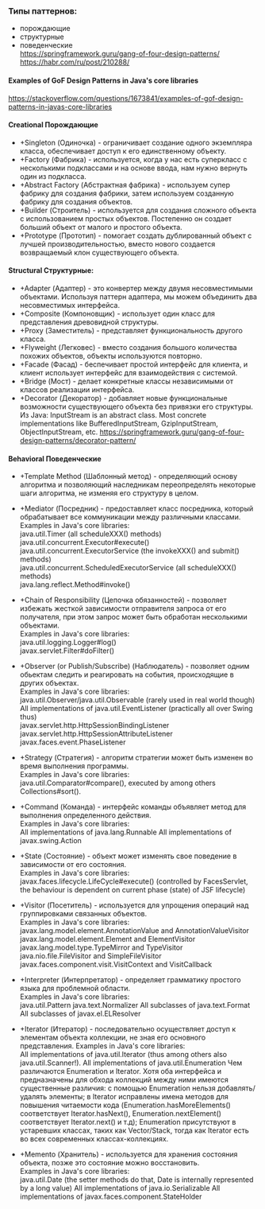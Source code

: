 ### Типы паттернов:
* порождающие
* структурные
* поведенческие  
https://springframework.guru/gang-of-four-design-patterns/  
https://habr.com/ru/post/210288/

#### Examples of GoF Design Patterns in Java's core libraries
https://stackoverflow.com/questions/1673841/examples-of-gof-design-patterns-in-javas-core-libraries


#### Creational Порождающие
* +Singleton (Одиночка) - ограничивает создание одного экземпляра класса, обеспечивает доступ к его единственному объекту.
* +Factory (Фабрика) - используется, когда у нас есть суперкласс с несколькими подклассами и на основе ввода, нам нужно вернуть один из подкласса.
* +Abstract Factory (Абстрактная фабрика) - используем супер фабрику для создания фабрики, затем используем созданную фабрику для создания объектов.
* +Builder (Строитель) - используется для создания сложного объекта с использованием простых объектов. Постепенно он создает больший объект от малого и простого объекта.
* +Prototype (Прототип) - помогает создать дублированный объект с лучшей производительностью, вместо нового создается возвращаемый клон существующего объекта.

#### Structural Структурные:
* +Adapter (Адаптер) - это конвертер между двумя несовместимыми объектами. Используя паттерн адаптера, мы можем объединить два несовместимых интерфейса.
* +Composite (Компоновщик) - использует один класс для представления древовидной структуры.
* +Proxy (Заместитель) - представляет функциональность другого класса.
* +Flyweight (Легковес) - вместо создания большого количества похожих объектов, объекты используются повторно.
* +Facade (Фасад) - беспечивает простой интерфейс для клиента, и клиент использует интерфейс для взаимодействия с системой.
* +Bridge (Мост) - делает конкретные классы независимыми от классов реализации интерфейса.
* +Decorator (Декоратор) - добавляет новые функциональные возможности существующего объекта без привязки его структуры.
Из Java: InputStream is an abstract class. Most concrete implementations like BufferedInputStream, GzipInputStream, ObjectInputStream, etc.
https://springframework.guru/gang-of-four-design-patterns/decorator-pattern/


#### Behavioral Поведенческие
* +Template Method (Шаблонный метод) - определяющий основу алгоритма и позволяющий наследникам переопределять некоторые шаги алгоритма, не изменяя его структуру в целом.
* +Mediator (Посредник) - предоставляет класс посредника, который обрабатывает все коммуникации между различными классами.  
  Examples in Java's core libraries:  
  java.util.Timer (all scheduleXXX() methods)  
  java.util.concurrent.Executor#execute()  
  java.util.concurrent.ExecutorService (the invokeXXX() and submit() methods)  
  java.util.concurrent.ScheduledExecutorService (all scheduleXXX() methods)  
  java.lang.reflect.Method#invoke()    
  
* +Chain of Responsibility (Цепочка обязанностей) - позволяет избежать жесткой зависимости отправителя запроса от его получателя, при этом запрос может быть обработан несколькими объектами.  
  Examples in Java's core libraries:  
  java.util.logging.Logger#log()  
  javax.servlet.Filter#doFilter()  

* +Observer (or Publish/Subscribe) (Наблюдатель) - позволяет одним обьектам следить и реагировать на события, происходящие в других объектах.  
  Examples in Java's core libraries:  
  java.util.Observer/java.util.Observable (rarely used in real world though)  
  All implementations of java.util.EventListener (practically all over Swing thus)  
  javax.servlet.http.HttpSessionBindingListener  
  javax.servlet.http.HttpSessionAttributeListener  
  javax.faces.event.PhaseListener  

* +Strategy (Стратегия) - алгоритм стратегии может быть изменен во время выполнения программы.  
  Examples in Java's core libraries:  
  java.util.Comparator#compare(), executed by among others Collections#sort().
  
  

* +Command (Команда) - интерфейс команды объявляет метод для выполнения определенного действия.  
  Examples in Java's core libraries:  
  All implementations of java.lang.Runnable
  All implementations of javax.swing.Action


* +State (Состояние) - объект может изменять свое поведение в зависимости от его состояния.  
  Examples in Java's core libraries:  
  javax.faces.lifecycle.LifeCycle#execute() (controlled by FacesServlet, the behaviour is dependent on current phase (state) of JSF lifecycle)  
  

* +Visitor (Посетитель) - используется для упрощения операций над группировками связанных объектов.  
  Examples in Java's core libraries:  
  javax.lang.model.element.AnnotationValue and AnnotationValueVisitor  
  javax.lang.model.element.Element and ElementVisitor  
  javax.lang.model.type.TypeMirror and TypeVisitor  
  java.nio.file.FileVisitor and SimpleFileVisitor  
  javax.faces.component.visit.VisitContext and VisitCallback  
  

* +Interpreter (Интерпретатор) - определяет грамматику простого языка для проблемной области.  
  Examples in Java's core libraries:  
  java.util.Pattern
  java.text.Normalizer
  All subclasses of java.text.Format
  All subclasses of javax.el.ELResolver

  
* +Iterator (Итератор) - последовательно осуществляет доступ к элементам объекта коллекции, не зная его основного представления.
  Examples in Java's core libraries:  
  All implementations of java.util.Iterator (thus among others also java.util.Scanner!).
  All implementations of java.util.Enumeration
  Чем различаются Enumeration и Iterator.
  Хотя оба интерфейса и предназначены для обхода коллекций между ними имеются существенные различия:
с помощью Enumeration нельзя добавлять/удалять элементы;
в Iterator исправлены имена методов для повышения читаемости кода (Enumeration.hasMoreElements() соответствует Iterator.hasNext(), Enumeration.nextElement() соответствует Iterator.next() и т.д);
Enumeration присутствуют в устаревших классах, таких как Vector/Stack, тогда как Iterator есть во всех современных классах-коллекциях.
  

* +Memento (Хранитель) - используется для хранения состояния объекта, позже это состояние можно восстановить.  
  Examples in Java's core libraries:  
  java.util.Date (the setter methods do that, Date is internally represented by a long value)
  All implementations of java.io.Serializable
  All implementations of javax.faces.component.StateHolder
 
